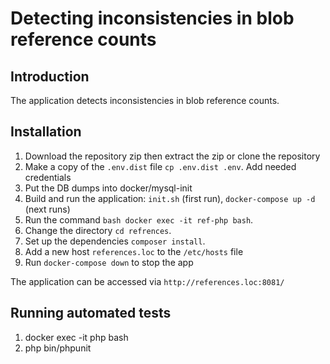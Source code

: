 # Detecting inconsistencies in blob reference counts

## Introduction
The application detects inconsistencies in blob reference counts.

## Installation
1. Download the repository zip then extract the zip or clone the repository
2. Make a copy of the `.env.dist` file `cp .env.dist .env`. Add needed credentials
3. Put the DB dumps into docker/mysql-init
3. Build and run the application: `init.sh` (first run), `docker-compose up -d` (next runs)
4. Run the command `bash docker exec -it ref-php bash`.
5. Change the directory `cd refrences`.
6. Set up the dependencies `composer install`.
8. Add a new host `references.loc` to the `/etc/hosts` file 
9. Run `docker-compose down` to stop the app

The application can be accessed via `http://references.loc:8081/`

## Running automated tests
1. docker exec -it php bash
2. php bin/phpunit
